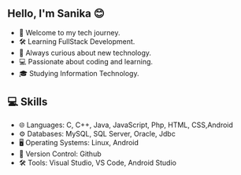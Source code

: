 ## Hello, I'm Sanika 😊
- 👋 Welcome to my tech journey.
- 🛠 Learning FullStack Development.
- 🌱 Always curious about new technology.
- 💻 Passionate about coding and learning.
- 🎓 Studying Information Technology.

## 💻 Skills
- 🌐 Languages: C, C++, Java, JavaScript, Php, HTML, CSS,Android
- ⚙ Databases: MySQL, SQL Server, Oracle, Jdbc
- 🖥 Operating Systems: Linux, Android
- 📜 Version Control: Github
- 🛠 Tools: Visual Studio, VS Code, Android Studio

